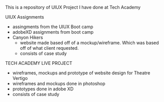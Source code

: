 This is a repository of UIUX Project I have done at Tech Academy

 
UIUX Assignments 
- assingments from the UIUX Boot camp
- adobeXD assignments from boot camp
- Canyon Hikers
    - website made based off of a mockup/wireframe. Which was based off of what client requested. 
    - consists of case study

TECH ACADEMY LIVE PROJECT
- wireframes, mockups and prototype of website design for Theatre Vertigo
- wireframes and mockups done in photoshop
- prototypes done in adobe XD
- consists of case study